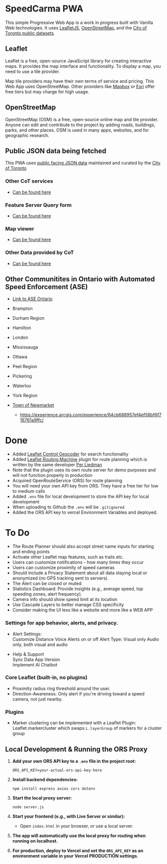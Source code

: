 # SpeedCarma PWA

This simple Progressive Web App is a work in progress built with Vanilla Web technologies. It uses [LeafletJS](https://leafletjs.com/), [OpenStreetMap](https://www.openstreetmap.org/), and the [City of Toronto public datasets](https://www.toronto.ca/city-government/data-research-maps/open-data/).

## Leaflet

Leaflet is a free, open-source JavaScript library for creating interactive maps. It provides the map interface and functionality. To display a map, you need to use a tile provider.

Map tile providers may have their own terms of service and pricing. This Web App uses OpenStreetMap. Other providers like [Mapbox](https://www.mapbox.com/) or [Esri](https://www.esri.com/en-us/home) offer free tiers but may charge for high usage.

## OpenStreetMap

OpenStreetMap (OSM) is a free, open-source online map and tile provider. Anyone can edit and contribute to the project by adding roads, buildings, parks, and other places. OSM is used in many apps, websites, and for geographic research.


## Public JSON data being fetched

This PWA uses [public facing JSON data](https://services3.arcgis.com/b9WvedVPoizGfvfD/ArcGIS/rest/services/COT_SPEED_CAMERAS/FeatureServer/0/query?where=1%3D1%20&objectIds=&time=&geometry=&geometryType=esriGeometryEnvelope&inSR=&spatialRel=esriSpatialRelIntersects&resultType=none&distance=0.0&units=esriSRUnit_Meter&returnGeodetic=false&outFields=*&returnGeometry=true&multipatchOption=xyFootprint&maxAllowableOffset=&geometryPrecision=&outSR=&datumTransformation=&applyVCSProjection=false&returnIdsOnly=false&returnUniqueIdsOnly=false&returnCountOnly=false&returnExtentOnly=false&returnDistinctValues=false&orderByFields=&groupByFieldsForStatistics=&outStatistics=&having=&resultOffset=&resultRecordCount=&returnZ=false&returnM=false&returnExceededLimitFeatures=true&quantizationParameters=&sqlFormat=none&token=&f=json) maintained and curated by the [City of Toronto](https://www.toronto.ca/city-government/data-research-maps/open-data/)

### Other CoT services

- [Can be found here](https://services3.arcgis.com/b9WvedVPoizGfvfD/ArcGIS/rest/services/)

### Feature Server Query form

- [Can be found here](https://services3.arcgis.com/b9WvedVPoizGfvfD/ArcGIS/rest/services/COT_SPEED_CAMERAS/FeatureServer/0/query)


### Map viewer

- [Can be found here](https://www.arcgis.com/apps/mapviewer/index.html?url=https://services3.arcgis.com/b9WvedVPoizGfvfD/ArcGIS/rest/services/COT_SPEED_CAMERAS/FeatureServer&source=sd)

### Other Data provided by CoT

- [Can be found here](https://services3.arcgis.com/b9WvedVPoizGfvfD/ArcGIS/rest/services/)

## Other Communitites in Ontario with Automated Speed Enforcement (ASE)

- [Link to ASE Ontario](https://www.aseontario.com/ase-communities)

- Brampton
- Durham Region
- Hamilton
- London
- Mississauga
- Ottawa
- Peel Region
- Pickering
- Waterloo
- York Region
- [Town of Newmarket](https://www.newmarket.ca/CommunitySafetyCameras)
    - https://experience.arcgis.com/experience/64cb688957ef4ef58bf6f716761a9ffc/


# Done

- Added [Leaflet Control Geocoder](https://github.com/perliedman/leaflet-control-geocoder) for search functionality
- Added [Leaflet Routing Machine](https://www.liedman.net/leaflet-routing-machine/) plugin for route planning which is written by the same developer [Per Liedman](https://www.liedman.net/)
- Note that the plugin uses its own route server for demo purposes and will not function properly in production
- Acquired OpenRouteService (ORS) for route planning
- You will need your own API key from ORS. They have a free tier for low to medium calls
- Added `.env` file for local development to store the API key for local development
- When uploading to Github the `.env` will be  `.gitignored` 
- Added the ORS API key to vercel Environment Variables and deployed.

# To Do

- The Route Planner should also accept street name inputs for starting and ending points
- Activate other Leaflet map features, such as trails etc. 
- Users can customize notifications - how many times they occur
- Users can customize proximity of speed cameras
- Should include a Privacy Statement about all data staying local or anonymized (no GPS tracking sent to servers).
- The Alert can be closed or muted
- Statistics Dashboard: Provide insights (e.g., average speed, top speeding zones, alert frequency).
- Camera info should show speed limit at its location
- Use Cascade Layers to better manage CSS specificity
- Consider making the UI less like a website and more like a WEB APP

### Settings for app behavior, alerts, and privacy.

- Alert Settings:                                 
Customize Distance
Voice Alerts on or off
Alert Type: Visual only Audio only, both visual and audio                

- Help & Support                                
Sync Data
App Version       
Implement AI Chatbot                            

### Core Leaflet (built-in, no plugins)

- Proximity radius ring threshold around the user.
- Direction-Awareness. Only alert if you're driving toward a speed camera, not just nearby.

### Plugins

- Marker clustering can be implemented with a Leaflet Plugin: Leaflet.markercluster which swaps `L.layerGroup` of markers for a cluster group


## Local Development & Running the ORS Proxy

1. **Add your own ORS API key to a `.env` file in the project root:**

    ```
    ORS_API_KEY=your-actual-ors-api-key-here
    ```

2. **Install backend dependencies:**

    ```
    npm install express axios cors dotenv
    ```

3. **Start the local proxy server:**

    ```
    node server.js
    ```

4. **Start your frontend (e.g., with Live Server or similar):**

    - Open `index.html` in your browser, or use a local server.

5. **The app will automatically use the local proxy for routing when running on localhost.**

6. **For production, deploy to Vercel and set the `ORS_API_KEY` as an environment variable in your Vercel PRODUCTION settings.**